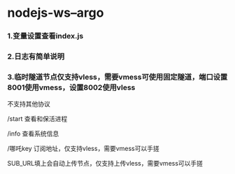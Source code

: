 # nodejs-ws–argo

### 1.变量设置查看index.js

### 2.日志有简单说明

### 3.临时隧道节点仅支持vless，需要vmess可使用固定隧道，端口设置8001使用vmess，设置8002使用vless

不支持其他协议

/start 查看和保活进程

/info 查看系统信息

/哪吒key 订阅地址，仅支持vless，需要vmess可以手搓

SUB_URL填上会自动上传节点，仅支持上传vless，需要vmess可以手搓

